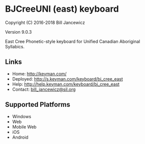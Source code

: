 BJCreeUNI (east) keyboard
=====================

Copyright (C) 2016-2018 Bill Jancewicz

Version 9.0.3

East Cree Phonetic-style keyboard for Unified Canadian Aboriginal Syllabics.

Links
-----

 * Home:     http://keyman.com/
 * Deployed: http://s.keyman.com/keyboard/bj_cree_east
 * Help:     http://help.keyman.com/keyboard/bj_cree_east
 * Contact:  bill_jancewicz@sil.org

Supported Platforms
-------------------
 * Windows
 * Web
 * Mobile Web
 * iOS
 * Android

